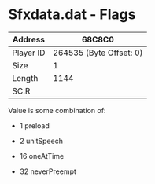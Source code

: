 #  Sfxdata.dat - Flags
Address   | 68C8C0
----------|-------------
Player ID | 264535 (Byte Offset: 0)
Size 	  | 1
Length 	  | 1144
SC:R      | 

Value is some combination of:
- 1 preload
- 2 unitSpeech
- 16 oneAtTime
- 32 neverPreempt
